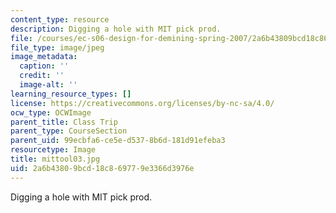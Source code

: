 ```yaml
---
content_type: resource
description: Digging a hole with MIT pick prod.
file: /courses/ec-s06-design-for-demining-spring-2007/2a6b43809bcd18c869779e3366d3976e_mittool03.jpg
file_type: image/jpeg
image_metadata:
  caption: ''
  credit: ''
  image-alt: ''
learning_resource_types: []
license: https://creativecommons.org/licenses/by-nc-sa/4.0/
ocw_type: OCWImage
parent_title: Class Trip
parent_type: CourseSection
parent_uid: 99ecbfa6-ce5e-d537-8b6d-181d91efeba3
resourcetype: Image
title: mittool03.jpg
uid: 2a6b4380-9bcd-18c8-6977-9e3366d3976e
---
```

Digging a hole with MIT pick prod.